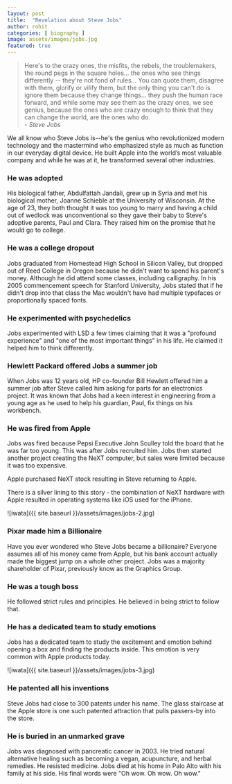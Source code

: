```yaml
---
layout: post
title:  "Revelation about Steve Jobs"
author: rohit
categories: [ biography ]
image: assets/images/jobs.jpg
featured: true
---
```


>Here's to the crazy ones, the misfits, the rebels, the troublemakers, the round pegs in the square holes... the ones who see things differently -- they're not fond of rules... You can quote them, disagree with them, glorify or vilify them, but the only thing you can't do is ignore them because they change things... they push the human race forward, and while some may see them as the crazy ones, we see genius, because the ones who are crazy enough to think that they can change the world, are the ones who do.  
*- Steve Jobs*

We all know who Steve Jobs is--he's the genius who revolutionized modern technology and the mastermind who emphasized style as much as function in our everyday digital device. He built Apple into the world’s most valuable company and while he was at it, he transformed several other industries.

### He was adopted
His biological father, Abdulfattah Jandali, grew up in Syria and met his biological mother, Joanne Schieble at the University of Wisconsin. At the age of 23, they both thought it was too young to marry and having a child out of wedlock was unconventional so they gave their baby to Steve's adoptive parents, Paul and Clara. They raised him on the promise that he would go to college.

### He was a college dropout
Jobs graduated from Homestead High School in Silicon Valley, but dropped out of Reed College in Oregon because he didn't want to spend his parent's money. Although he did attend some classes, including calligraphy. In his 2005 commencement speech for Stanford University, Jobs stated that if he didn't drop into that class the Mac wouldn't have had multiple typefaces or proportionally spaced fonts.

### He experimented with psychedelics
Jobs experimented with LSD a few times claiming that it was a "profound experience" and "one of the most important things" in his life. He claimed it helped him to think differently.

### Hewlett Packard offered Jobs a summer job
When Jobs was 12 years old, HP co-founder Bill Hewlett offered him a summer job after Steve called him asking for parts for an electronics project. It was known that Jobs had a keen interest in engineering from a young age as he used to help his guardian, Paul, fix things on his workbench.

### He was fired from Apple
Jobs was fired because Pepsi Executive John Sculley told the board that he was far too young. This was after Jobs recruited him. Jobs then started another project creating the NeXT computer, but sales were limited because it was too expensive.

Apple purchased NeXT stock resulting in Steve returning to Apple.

There is a silver lining to this story - the combination of NeXT hardware with Apple resulted in operating systems like iOS used for the iPhone.

![iwata]({{ site.baseurl }}/assets/images/jobs-2.jpg)

### Pixar made him a Billionaire
Have you ever wondered who Steve Jobs became a billionaire? Everyone assumes all of his money came from Apple, but his bank account actually made the biggest jump on a whole other project. Jobs was a majority shareholder of Pixar, previously know as the Graphics Group.

### He was a tough boss

He followed strict rules and principles.  He believed in being strict to follow that.

### He has a dedicated team to study emotions

Jobs has a dedicated team to study the excitement and emotion behind opening a box and finding the products inside. This emotion is very common with Apple products today.

![iwata]({{ site.baseurl }}/assets/images/jobs-3.jpg)

### He patented all his inventions

Steve Jobs had close to 300 patents under his name. The glass staircase at the Apple store is one such patented attraction that pulls passers-by into the store.

### He is buried in an unmarked grave
Jobs was diagnosed with pancreatic cancer in 2003. He tried natural alternative healing such as becoming a vegan, acupuncture, and herbal remedies. He resisted medicine. Jobs died at his home in Palo Alto with his family at his side. His final words were "Oh wow. Oh wow. Oh wow."



